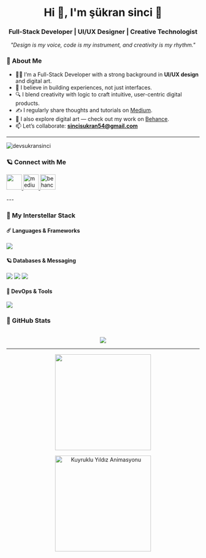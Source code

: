 
<h1 align="center">Hi 👋, I'm şükran sinci 🚀</h1>

<h3 align="center">Full-Stack Developer | UI/UX Designer | Creative Technologist </h3>

<p align="center">
  <i>"Design is my voice, code is my instrument, and creativity is my rhythm."</i>
</p>

### 🎯 About Me

- 👩‍💻 I’m a Full-Stack Developer with a strong background in **UI/UX design** and digital art.
- 🎨 I believe in building experiences, not just interfaces.
- 🔍 I blend creativity with logic to craft intuitive, user-centric digital products.
- ✍️ I regularly share thoughts and tutorials on [Medium](https://medium.com/@sincisukran).
- 🎻 I also explore digital art — check out my work on [Behance](https://www.behance.net/skransinci).
- 📫 Let’s collaborate: **sincisukran54@gmail.com**

---
  

  
 <img src="https://github-profile-trophy.vercel.app/?username=devsukransinci" alt="devsukransinci" /></a> </p>
 
 


  




### 🪐 Connect with Me  

<p align="left">
  <a href="https://linkedin.com/in/şükransinci" target="_blank">
    <img src="https://skillicons.dev/icons?i=linkedin" height="40"/>
  </a>

  <a href="https://medium.com/@sincisukran" target="_blank">
    <img src="https://raw.githubusercontent.com/rahuldkjain/github-profile-readme-generator/master/src/images/icons/Social/medium.svg" height="40" alt="medium"/>
  </a>

 <a href="https://www.behance.net/skransinci" target="_blank">
    <img src="https://cdn-icons-png.flaticon.com/512/145/145799.png" height="40" alt="behance"/>
  </a>
</p>
---

### 🚀 My Interstellar Stack

#### ☄️ Languages & Frameworks  
<p>
  <img src="https://skillicons.dev/icons?i=java,ts,nodejs,react,spring,angular" />
</p>

#### 🪐 Databases & Messaging  
<p>
  <img src="https://skillicons.dev/icons?i=mongodb,mysql,postgres" />
  <img src="https://img.shields.io/badge/Kafka-black?logo=apachekafka&style=flat"/>
  <img src="https://img.shields.io/badge/RabbitMQ-FF6600?logo=rabbitmq&style=flat"/>
</p>

#### 🌠 DevOps & Tools  
<p>
  <img src="https://skillicons.dev/icons?i=docker,kubernetes,git,github,postman,vercel" />
</p>


### 👾 GitHub Stats

<p align="center">
  <br/>
  <img src="https://github-readme-streak-stats.herokuapp.com/?user=devsukransinci&theme=tokyonight&hide_border=true"/>
</p>

---

<p align="center">
  <img src="https://i.giphy.com/media/11kEuHSQAXXiGQ/giphy.gif" width="250px"/>
</p>

<p align="center">
  <img src="https://i.imgur.com/EXAMPLE.gif" alt="Kuyruklu Yıldız Animasyonu" width="250px"/>
</p>


